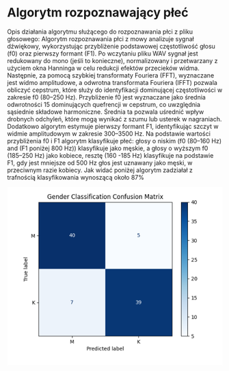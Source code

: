 # Algorytm rozpoznawający płeć

Opis działania algorytmu służącego do rozpoznawania płci z pliku głosowego:
Algorytm rozpoznawania płci z mowy analizuje sygnał dźwiękowy, wykorzystując przybliżenie
podstawowej częstotliwość głosu (f0) oraz pierwszy formant (F1). Po wczytaniu pliku WAV sygnał jest
redukowany do mono (jeśli to konieczne), normalizowany i przetwarzany z użyciem okna Hanninga w
celu redukcji efektów przecieków widma. Następnie, za pomocą szybkiej transformaty Fouriera (FFT),
wyznaczane jest widmo amplitudowe, a odwrotna transformata Fouriera (IFFT) pozwala obliczyć
cepstrum, które służy do identyfikacji dominującej częstotliwości w zakresie f0 (80–250 Hz).
Przybliżenie f0 jest wyznaczane jako średnia odwrotności 15 dominujących quefrencji w cepstrum, co
uwzględnia sąsiednie składowe harmoniczne. Średnia ta pozwala uśrednić wpływ drobnych
odchyleń, które mogą wynikać z szumu lub usterek w nagraniach. Dodatkowo algorytm estymuje
pierwszy formant F1, identyfikując szczyt w widmie amplitudowym w zakresie 300–3500 Hz. Na
podstawie wartości przybliżenia f0 i F1 algorytm klasyfikuje płeć: głosy o niskim (f0 (80–160 Hz) and
(F1 poniżej 800 Hz)) klasyfikuje jako męskie, a głosy o wyższym f0 (185–250 Hz) jako kobiece, resztę
(160 -185 Hz) klasyfikuje na podstawie F1, gdy jest mniejsze od 500 Hz głos jest uznawany jako męski,
w przeciwnym razie kobiecy.
Jak widać poniżej algorytm zadziałał z trafnością klasyfikowania wynoszącą około 87%

![Alt text](gender_classification.png)